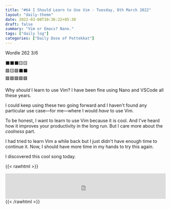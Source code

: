 ```yaml
---
title: "#64 I Should Learn to Use Vim - Tuesday, 8th March 2022"
layout: "daily-theme"
date: 2022-03-08T10:36:22+05:30
draft: false
summary: "Vim or Emacs? Nano."
tags: ["daily log"]
categories: ["Daily Dose of Pottekkat"]
---
```


Wordle 262 3/6

⬛⬛⬛🟨🟨\
🟩🟨🟩⬛⬛\
🟩🟩🟩🟩🟩

Why _should_ I learn to use Vim? I have been fine using Nano and VSCode all these years.

I could keep using these two going forward and I haven't found any particular use case—for me—where I would _have_ to use Vim.

To be honest, I want to learn to use Vim because it is cool. And I've heard how it improves your productivity in the long run. But I care more about the _coolness_ part.

I had tried to learn Vim a while back but I just didn't have enough time to continue it. Now, I should have more time in my hands to try this again.

I discovered this cool song today.

{{< rawhtml >}}
<iframe src="https://open.spotify.com/embed/track/40F0039l1fl2It8LOqr0Kl?utm_source=generator&theme=0" width="100%" height="80" frameBorder="0" allowfullscreen="" allow="autoplay; clipboard-write; encrypted-media; fullscreen; picture-in-picture"></iframe>
{{< /rawhtml >}}

